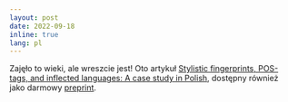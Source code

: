 ```yaml
---
layout: post
date: 2022-09-18
inline: true
lang: pl
---
```


Zajęło to wieki, ale wreszcie jest! Oto artykuł [Stylistic fingerprints, POS-tags, and inflected languages: A case study in Polish](https://www.tandfonline.com/doi/abs/10.1080/09296174.2022.2122751?journalCode=njql20), dostępny również jako darmowy [preprint](https://arxiv.org/abs/2206.02208).

